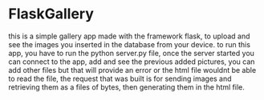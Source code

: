# FlaskGallery
this is a simple gallery app made with the framework flask, to upload and see the images you inserted in the database from your device.
to run this app, you have to run the python server.py file, once the server started you can connect to the app, add and see the previous added pictures,
you can add other files but that will provide an error or the html file wouldnt be able to read the file, the request that was built is for sending images and retrieving them as a files of bytes, 
then generating them in the html file.

